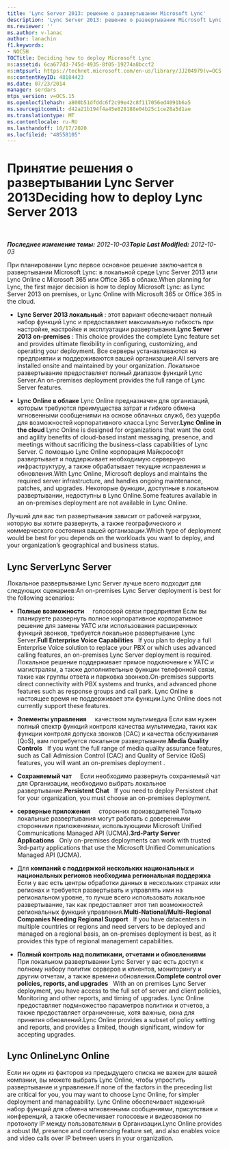 ```yaml
---
title: 'Lync Server 2013: решение о развертывании Microsoft Lync'
description: 'Lync Server 2013: решение о развертывании Microsoft Lync.'
ms.reviewer: ''
ms.author: v-lanac
author: lanachin
f1.keywords:
- NOCSH
TOCTitle: Deciding how to deploy Microsoft Lync
ms:assetid: 6ca677d3-745d-4935-8f05-19274a8bccf2
ms:mtpsurl: https://technet.microsoft.com/en-us/library/JJ204979(v=OCS.15)
ms:contentKeyID: 48184423
ms.date: 07/23/2014
manager: serdars
mtps_version: v=OCS.15
ms.openlocfilehash: a800b51dfddc6f2c99e42c8f117056ed4091b6a5
ms.sourcegitcommit: d42a21b194f4a45e828188e04b25c1ce28a5d1ae
ms.translationtype: MT
ms.contentlocale: ru-RU
ms.lasthandoff: 10/17/2020
ms.locfileid: "48558105"
---
```

# <a name="deciding-how-to-deploy-lync-server-2013"></a><span data-ttu-id="036ec-103">Принятие решения о развертывании Lync Server 2013</span><span class="sxs-lookup"><span data-stu-id="036ec-103">Deciding how to deploy Lync Server 2013</span></span>

<div data-xmlns="http://www.w3.org/1999/xhtml">

<div class="topic" data-xmlns="http://www.w3.org/1999/xhtml" data-msxsl="urn:schemas-microsoft-com:xslt" data-cs="https://msdn.microsoft.com/">

<div data-asp="https://msdn2.microsoft.com/asp">



</div>

<div id="mainSection">

<div id="mainBody">

<span> </span>

<span data-ttu-id="036ec-104">_**Последнее изменение темы:** 2012-10-03_</span><span class="sxs-lookup"><span data-stu-id="036ec-104">_**Topic Last Modified:** 2012-10-03_</span></span>

<span data-ttu-id="036ec-105">При планировании Lync первое основное решение заключается в развертывании Microsoft Lync: в локальной среде Lync Server 2013 или Lync Online с Microsoft 365 или Office 365 в облаке.</span><span class="sxs-lookup"><span data-stu-id="036ec-105">When planning for Lync, the first major decision is how to deploy Microsoft Lync: as Lync Server 2013 on premises, or Lync Online with Microsoft 365 or Office 365 in the cloud.</span></span>

  - <span data-ttu-id="036ec-106">**Lync Server 2013 локальный** : этот вариант обеспечивает полный набор функций Lync и предоставляет максимальную гибкость при настройке, настройке и эксплуатации развертывания.</span><span class="sxs-lookup"><span data-stu-id="036ec-106">**Lync Server 2013 on-premises** : This choice provides the complete Lync feature set and provides ultimate flexibility in configuring, customizing, and operating your deployment.</span></span> <span data-ttu-id="036ec-107">Все серверы устанавливаются на предприятии и поддерживаются вашей организацией.</span><span class="sxs-lookup"><span data-stu-id="036ec-107">All servers are installed onsite and maintained by your organization.</span></span> <span data-ttu-id="036ec-108">Локальное развертывание предоставляет полный диапазон функций Lync Server.</span><span class="sxs-lookup"><span data-stu-id="036ec-108">An on-premises deployment provides the full range of Lync Server features.</span></span>

  - <span data-ttu-id="036ec-109">**Lync Online в облаке** Lync Online предназначен для организаций, которым требуются преимущества затрат и гибкого обмена мгновенными сообщениями на основе облачных служб, без ущерба для возможностей корпоративного класса Lync Server.</span><span class="sxs-lookup"><span data-stu-id="036ec-109">**Lync Online in the cloud** Lync Online is designed for organizations that want the cost and agility benefits of cloud-based instant messaging, presence, and meetings without sacrificing the business-class capabilities of Lync Server.</span></span> <span data-ttu-id="036ec-110">С помощью Lync Online корпорация Майкрософт развертывает и поддерживает необходимую серверную инфраструктуру, а также обрабатывает текущие исправления и обновления.</span><span class="sxs-lookup"><span data-stu-id="036ec-110">With Lync Online, Microsoft deploys and maintains the required server infrastructure, and handles ongoing maintenance, patches, and upgrades.</span></span> <span data-ttu-id="036ec-111">Некоторые функции, доступные в локальном развертывании, недоступны в Lync Online.</span><span class="sxs-lookup"><span data-stu-id="036ec-111">Some features available in an on-premises deployment are not available in Lync Online.</span></span>

<span data-ttu-id="036ec-112">Лучший для вас тип развертывания зависит от рабочей нагрузки, которую вы хотите развернуть, а также географического и коммерческого состояния вашей организации.</span><span class="sxs-lookup"><span data-stu-id="036ec-112">Which type of deployment would be best for you depends on the workloads you want to deploy, and your organization’s geographical and business status.</span></span>

<div>

## <a name="lync-server"></a><span data-ttu-id="036ec-113">Lync Server</span><span class="sxs-lookup"><span data-stu-id="036ec-113">Lync Server</span></span>

<span data-ttu-id="036ec-114">Локальное развертывание Lync Server лучше всего подходит для следующих сценариев:</span><span class="sxs-lookup"><span data-stu-id="036ec-114">An on-premises Lync Server deployment is best for the following scenarios:</span></span>

  - <span data-ttu-id="036ec-115">**Полные возможности**     голосовой связи предприятия Если вы планируете развернуть полное корпоративное корпоративное решение для замены УАТС или использования расширенных функций звонков, требуется локальное развертывание Lync Server.</span><span class="sxs-lookup"><span data-stu-id="036ec-115">**Full Enterprise Voice Capabilities**   If you plan to deploy a full Enterprise Voice solution to replace your PBX or which uses advanced calling features, an on-premises Lync Server deployment is required.</span></span> <span data-ttu-id="036ec-116">Локальное решение поддерживает прямое подключение к УАТС и магистралям, а также дополнительные функции телефонной связи, такие как группы ответа и парковка звонков.</span><span class="sxs-lookup"><span data-stu-id="036ec-116">On-premises supports direct connectivity with PBX systems and trunks, and advanced phone features such as response groups and call park.</span></span> <span data-ttu-id="036ec-117">Lync Online в настоящее время не поддерживает эти функции.</span><span class="sxs-lookup"><span data-stu-id="036ec-117">Lync Online does not currently support these features.</span></span>

  - <span data-ttu-id="036ec-118">**Элементы управления**     качеством мультимедиа Если вам нужен полный спектр функций контроля качества мультимедиа, таких как функции контроля допуска звонков (CAC) и качества обслуживания (QoS), вам потребуется локальное развертывание.</span><span class="sxs-lookup"><span data-stu-id="036ec-118">**Media Quality Controls**   If you want the full range of media quality assurance features, such as Call Admission Control (CAC) and Quality of Service (QoS) features, you will want an on-premises deployment .</span></span>

  - <span data-ttu-id="036ec-119">**Сохраняемый чат**     Если необходимо развернуть сохраняемый чат для Организации, необходимо выбрать локальное развертывание.</span><span class="sxs-lookup"><span data-stu-id="036ec-119">**Persistent Chat**   If you need to deploy Persistent chat for your organization, you must choose an on-premises deployment.</span></span>

  - <span data-ttu-id="036ec-120">**серверные приложения**     сторонних производителей Только локальные развертывания могут работать с доверенными сторонними приложениями, использующими Microsoft Unified Communications Managed API (UCMA).</span><span class="sxs-lookup"><span data-stu-id="036ec-120">**3rd-Party Server Applications**   Only on-premises deployments can work with trusted 3rd-party applications that use the Microsoft Unified Communications Managed API (UCMA).</span></span>

  - <span data-ttu-id="036ec-121">Для **компаний с поддержкой нескольких национальных и национальных регионов необходима региональная поддержка**     Если у вас есть центры обработки данных в нескольких странах или регионах и требуется развертывать и управлять ими на региональном уровне, то лучше всего использовать локальное развертывание, так как предоставляет этот тип возможностей региональных функций управления.</span><span class="sxs-lookup"><span data-stu-id="036ec-121">**Multi-National/Multi-Regional Companies Needing Regional Support**   If you have datacenters in multiple countries or regions and need servers to be deployed and managed on a regional basis, an on-premises deployment is best, as it provides this type of regional management capabilities.</span></span>

  - <span data-ttu-id="036ec-122">**Полный контроль над политиками, отчетами и обновлениями**     При локальном развертывании Lync Server у вас есть доступ к полному набору политик серверов и клиентов, мониторингу и другим отчетам, а также времени обновления.</span><span class="sxs-lookup"><span data-stu-id="036ec-122">**Complete control over policies, reports, and upgrades**   With an on premises Lync Server deployment, you have access to the full set of server and client policies, Monitoring and other reports, and timing of upgrades.</span></span> <span data-ttu-id="036ec-123">Lync Online предоставляет подмножество параметров политики и отчетов, а также предоставляет ограниченные, хотя важные, окна для принятия обновлений.</span><span class="sxs-lookup"><span data-stu-id="036ec-123">Lync Online provides a subset of policy setting and reports, and provides a limited, though significant, window for accepting upgrades.</span></span>

</div>

<div>

## <a name="lync-online"></a><span data-ttu-id="036ec-124">Lync Online</span><span class="sxs-lookup"><span data-stu-id="036ec-124">Lync Online</span></span>

<span data-ttu-id="036ec-125">Если ни один из факторов из предыдущего списка не важен для вашей компании, вы можете выбрать Lync Online, чтобы упростить развертывание и управление.</span><span class="sxs-lookup"><span data-stu-id="036ec-125">If none of the factors in the preceding list are critical for you, you may want to choose Lync Online, for simpler deployment and manageability.</span></span> <span data-ttu-id="036ec-126">Lync Online обеспечивает надежный набор функций для обмена мгновенными сообщениями, присутствия и конференций, а также обеспечивает голосовые и видеозвонки по протоколу IP между пользователями в Организации.</span><span class="sxs-lookup"><span data-stu-id="036ec-126">Lync Online provides a robust IM, presence and conferencing feature set, and also enables voice and video calls over IP between users in your organization.</span></span>

</div>

</div>

<span> </span>

</div>

</div>

</div>
